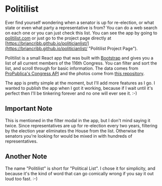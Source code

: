 # Politilist
Ever find yourself wondering when a senator is up for re-election, or what state or even what party a representative is from? You can do a web search on each one or you can just check this list. You can see the app by going to [politilist.com](https://politilist.com/ "Politilist") or just go to the project page directly at [https://briancribb.github.io/politicianlist/](https://briancribb.github.io/politicianlist/ "Politilist Project Page").

Politilist is a small React app that was built with [Bootstrap](https://getbootstrap.com/ "Bootstrap") and gives you a list of all current members of the 116th Congress. You can filter and sort the list, and scroll through for basic information. The data comes from [ProPublica's Congress API](https://projects.propublica.org/api-docs/congress-api/ "ProPublica's Congress API") and the photos come from [this repository](https://github.com/unitedstates/images/ "Open source images of members of Congress").

The app is pretty simple at the moment, but I'll add more features as I go. I wanted to publish the app when I got it working, because if I wait until it's perfect then I'll be tinkering forever and no one will ever see it.   :-)

## Important Note
This is mentioned in the filter modal in the app, but I don't mind saying it twice. Since representatives are up for re-election every two years, filtering by the election year eliminates the House from the list. Otherwise the senators you're looking for would be mixed in with hundreds of representatives.

## Another Note
The name "Politilist" is short for "Political List". I chose it for simplicity, and because it's the kind of word that can go comically wrong if you say it out loud too fast. :-)
